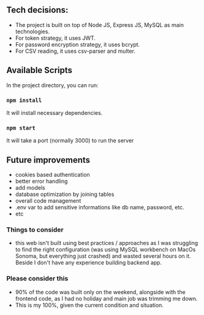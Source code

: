 ## Tech decisions:
- The project is built on top of Node JS, Express JS, MySQL as main technologies.
- For token strategy, it uses JWT.
- For password encryption strategy, it uses bcrypt.
- For CSV reading, it uses csv-parser and multer.

## Available Scripts

In the project directory, you can run:

### `npm install`
It will install necessary dependencies.


### `npm start`
It will take a port (normally 3000) to run the server


## Future improvements
- cookies based authentication
- better error handling
- add models
- database optimization by joining tables
- overall code management
- .env var to add sensitive informations like db name, password, etc.
- etc

### Things to consider
- this web isn't built using best practices / approaches as I was struggling to find the right configuration (was using MySQL workbench on MacOs Sonoma, but everything just crashed) and wasted several hours on it. Beside I don't have any experience building backend app.

### Please consider this
- 90% of the code was built only on the weekend, alongside with the frontend code, as I had no holiday and main job was trimming me down.
- This is my 100%, given the current condition and situation.
